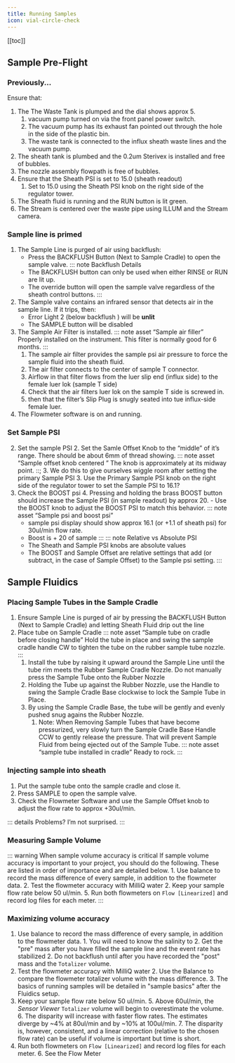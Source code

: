 ```yaml
---
title: Running Samples
icon: vial-circle-check
---
```



<!-- filename: influx-flight/flight-02-fluidics/flight-02-fluidics-05-running-samples.md -->

<!-- Reference Links -->
<!-- Usage -->
<!-- [img-label]: ./assets/filename.png -->
<!-- ![Caption Text][img-label] -->
<!-- Assets -->

<!-- URLs -->

<!-- End Ref Links -->


[[toc]]

## Sample Pre-Flight

### Previously...

Ensure that:
1.  The The Waste Tank is plumped and the dial shows approx 5.
    1.  vacuum pump turned on via the front panel power switch.
    1.  The vacuum pump has its exhaust fan pointed out through the hole in the side of the plastic bin.
    1.  The waste tank is connected to the influx sheath waste lines and the vacuum pump.
2.  The sheath tank is plumbed and the 0.2um Sterivex is installed and free of bubbles.
3.  The nozzle assembly flowpath is free of bubbles.
3.  Ensure that the Sheath PSI is set to 15.0 (sheath readout)
    1.  Set to 15.0 using the Sheath PSI knob on the right side of the regulator tower.
2.  The Sheath fluid is running and the RUN button is lit green.
3.  The Stream is centered over the waste pipe using ILLUM and the Stream camera.

### Sample line is primed

1.  The Sample Line is purged of air using backflush:
    -   Press the BACKFLUSH Button (Next to Sample Cradle) to open the sample valve.
    ::: note Backflush Details
    -   The BACKFLUSH button can only be used when either RINSE or RUN are lit up. 
    -   The override button will open the sample valve regardless of the sheath control buttons.
    :::
3.  The Sample valve contains an infrared sensor that detects air in the sample line. If it trips, then:
    -   Error Light 2 (below backflush ) will be **unlit**
    -   The SAMPLE button will be disabled 
4.  The Sample Air Filter is installed.
    ::: note asset “Sample air filler”
    Properly installed on the instrument. This filter is normally good for 6 months.
    :::
    1.  The sample air filter provides the sample psi air pressure to force the sample fluid into the sheath fluid. 
    6.  The air filter connects to the center of sample T connector. 
    7.  Airflow in that filter flows from the luer slip end (influx side) to the female luer lok (sample T side)
    8.  Check that the air filters luer lok on the sample T side is screwed in.
    9.  then that the filter’s Slip Plug is snugly seated into tue influx-side female luer.
1.  The Flowmeter software is on and running.

### Set Sample PSI

2.  Set the sample PSI
    2.  Set the Samle Offset Knob to the “middle” of it’s range. There should be about 6mm of thread showing.
        ::: note asset “Sample offset knob centered ”
        The knob is approximately at its midway point.
        ::;
        3.  We do this to give ourselves wiggle room after setting the primary Sample PSI
    3.  Use the Primary Sample PSI knob on the right side of the regulator tower to set the Sample PSI to 16.1?
4.  Check the BOOST psi
    4.  Pressing and holding the brass BOOST button should increase the Sample PSI (in sample readout) by approx 20. 
        -   Use the BOOST knob to adjust the BOOST PSI to match this behavior.
    ::: note asset “Sample psi and boost psi”
    -   sample psi display should show approx 16.1 (or +1.1 of sheath psi) for 30ul/min flow rate.
    -   Boost is + 20 of sample
    :::
    ::: note Relative vs Absolute PSI
    -   The Sheath and Sample PSI knobs are absolute values
    -   The BOOST and Sample Offset are relative settings that add (or subtract, in the case of Sample Offset) to the Sample psi setting.
    :::



## Sample Fluidics

### Placing Sample Tubes in the Sample Cradle

1.  Ensure Sample Line is purged of air by pressing the BACKFLUSH Button (Next to Sample Cradle) and letting Sheath Fluid drip out the line
3.  Place tube on Sample Cradle
    ::: note asset “Sample tube on cradle before closing handle”
    Hold the tube in place and swing the sample cradle handle CW to tighten the tube on the rubber sample tube nozzle.
    :::
    1.  Install the tube by raising it upward around the Sample Line until the tube rim meets the Rubber Sample Cradle Nozzle. Do not manually press the Sample Tube onto the Rubber Nozzle
    2.  Holding the Tube up against the Rubber Nozzle, use the Handle to swing the Sample Cradle Base clockwise to lock the Sample Tube in Place.
    3.  By using the Sample Cradle Base, the tube will be gently and evenly pushed snug agains the Rubber Nozzle.
        1.  Note: When Removing Sample Tubes that have become pressurized, very slowly turn the Sample Cradle Base Handle CCW to gently release the pressure. That will prevent Sample Fluid from being ejected out of the Sample Tube.
    ::: note asset “sample tube installed in cradle”
    Ready to rock.
    :::

### Injecting sample into sheath

1.  Put the sample tube onto the sample cradle and close it.
2.  Press SAMPLE to open the sample valve.
3.  Check the Flowmeter Software and use the Sample Offset knob to adjust the flow rate to approx +30ul/min. 

::: details Problems? 
I’m not surprised.
:::

### Measuring Sample Volume

::: warning When sample volume accuracy is critical
If sample volume accuracy is important to your project, you should do the following. These are listed in order of importance and are detailed below.
    1.  Use balance to record the mass difference of every sample, in addition to the flowmeter data.
    2.  Test the flowmeter accuracy with MilliQ water
    2.  Keep your sample flow rate below 50 ul/min. 
    5.  Run both flowmeters on `Flow [Linearized]` and record log files for each meter.
:::

### Maximizing volume accuracy

1.  Use balance to record the mass difference of every sample, in addition to the flowmeter data.
		1.  You will need to know the salinity to 
		2.  Get the "pre" mass after you have filled the sample line and the event rate has stabilized
		2.  Do not backflush until after you have recorded the "post" mass and the `Totalizer` volume.
2.  Test the flowmeter accuracy with MilliQ water
    2.  Use the Balance to compare the flowmeter totalizer volume with the mass difference.
    3.  The basics of running samples will be detailed in "sample basics" after the Fluidics setup.
2.  Keep your sample flow rate below 50 ul/min. 
    5.  Above 60ul/min, the *Sensor Viewer* `Totalizer` volume will begin to overestimate the volume. 
    6.  The disparity will increase with faster flow rates. The estimates diverge by ~4% at 80ul/min and by ~10% at 100ul/min.
    7.  The disparity is, however, consistent, and a linear correction (relative to the chosen flow rate) can be useful if volume is important but time is short.
5.  Run both flowmeters on `Flow [Linearized]` and record log files for each meter. 
		6.  See the Flow Meter


